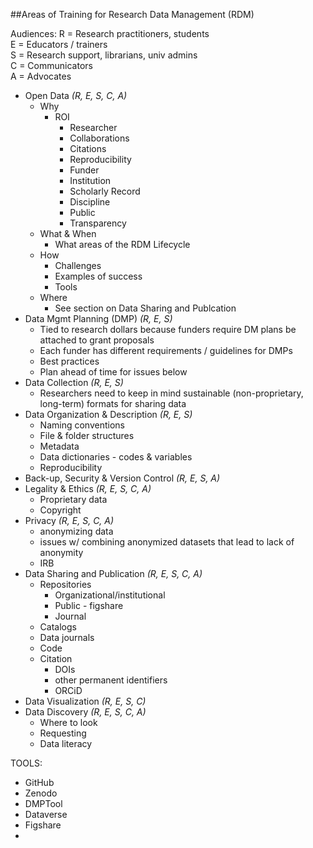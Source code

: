 ##Areas of Training for Research Data Management (RDM)

Audiences:
R = Research practitioners, students  
E = Educators / trainers  
S = Research support, librarians, univ admins  
C = Communicators  
A = Advocates  

* Open Data *(R, E, S, C, A)*
  * Why
    * ROI
      * Researcher
       * Collaborations
       * Citations
       * Reproducibility
      * Funder
      * Institution
       * Scholarly Record
      * Discipline
      * Public
       * Transparency
  * What & When
    * What areas of the RDM Lifecycle
  * How
    * Challenges
    * Examples of success
    * Tools
  * Where
    * See section on Data Sharing and Publcation
* Data Mgmt Planning (DMP) *(R, E, S)*
  * Tied to research dollars because funders require DM plans be attached to grant proposals
  * Each funder has different requirements / guidelines for DMPs
  * Best practices
  * Plan ahead of time for issues below 
* Data Collection *(R, E, S)*
  * Researchers need to keep in mind sustainable (non-proprietary, long-term) formats for sharing data
* Data Organization & Description *(R, E, S)*
  * Naming conventions
  * File & folder structures
  * Metadata
  * Data dictionaries - codes & variables
  * Reproducibility
* Back-up, Security & Version Control *(R, E, S, A)*
* Legality & Ethics *(R, E, S, C, A)*
  * Proprietary data
  * Copyright
* Privacy *(R, E, S, C, A)*
  * anonymizing data
  * issues w/ combining anonymized datasets that lead to lack of anonymity
  * IRB
* Data Sharing and Publication *(R, E, S, C, A)*
  * Repositories
    * Organizational/institutional
    * Public -  figshare
    * Journal
  * Catalogs 
  * Data journals
  * Code
  * Citation
    * DOIs
    * other permanent identifiers
    * ORCiD
* Data Visualization *(R, E, S, C)*
* Data Discovery *(R, E, S, C, A)*
  * Where to look
  * Requesting
  * Data literacy

TOOLS:
* GitHub
* Zenodo
* DMPTool
* Dataverse
* Figshare
* 
